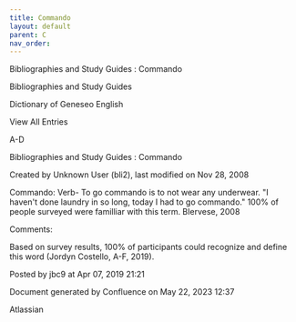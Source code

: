 ```yaml
---
title: Commando
layout: default
parent: C
nav_order:
---
```


Bibliographies and Study Guides : Commando

Bibliographies and Study Guides

Dictionary of Geneseo English

View All Entries

A-D

Bibliographies and Study Guides : Commando

Created by  Unknown User (bli2), last modified on Nov 28, 2008

Commando: Verb- To go commando is to not wear any underwear. &quot;I haven't done laundry in so long, today I had to go commando.&quot; 100% of people surveyed were familliar with this term. BIervese, 2008

Comments:

Based on survey results, 100% of participants could recognize and define this word (Jordyn Costello, A-F, 2019).

Posted by jbc9 at Apr 07, 2019 21:21

Document generated by Confluence on May 22, 2023 12:37

Atlassian
